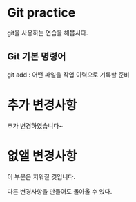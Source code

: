 # Git practice

git을 사용하는 연습을 해봅시다. 

## Git 기본 명령어

git add : 어떤 파일을 작업 이력으로 기록할 준비

# 추가 변경사항

추가 변경하였습니다~

# 없앨 변경사항
이 부분은 지워질 것입니다. 

다른 변경사항을 만들어도 돌아올 수 있다.
